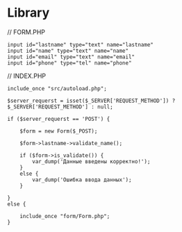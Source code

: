 # Library

// FORM.PHP

    input id="lastname" type="text" name="lastname"
    input id="name" type="text" name="name"
    input id="email" type="text" name="email"
    input id="phone" type="tel" name="phone"

// INDEX.PHP

    include_once "src/autoload.php";

    $server_requerst = isset($_SERVER['REQUEST_METHOD']) ? $_SERVER['REQUEST_METHOD'] : null;

    if ($server_requerst == 'POST') {

        $form = new Form($_POST);

        $form->lastname->validate_name();

        if ($form->is_validate()) {
            var_dump('Данные введены корректно!');
        }
        else {
            var_dump('Ошибка ввода данных');
        }

    }
    else {

        include_once "form/Form.php";
    }